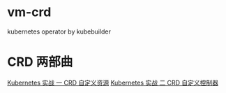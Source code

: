 # vm-crd
kubernetes operator by kubebuilder

# CRD 两部曲
[Kubernetes 实战 一 CRD 自定义资源](https://blog.csdn.net/weixin_41806245/article/details/94451734)
[Kubernetes 实战 二 CRD 自定义控制器](https://blog.csdn.net/weixin_41806245/article/details/99746483)

